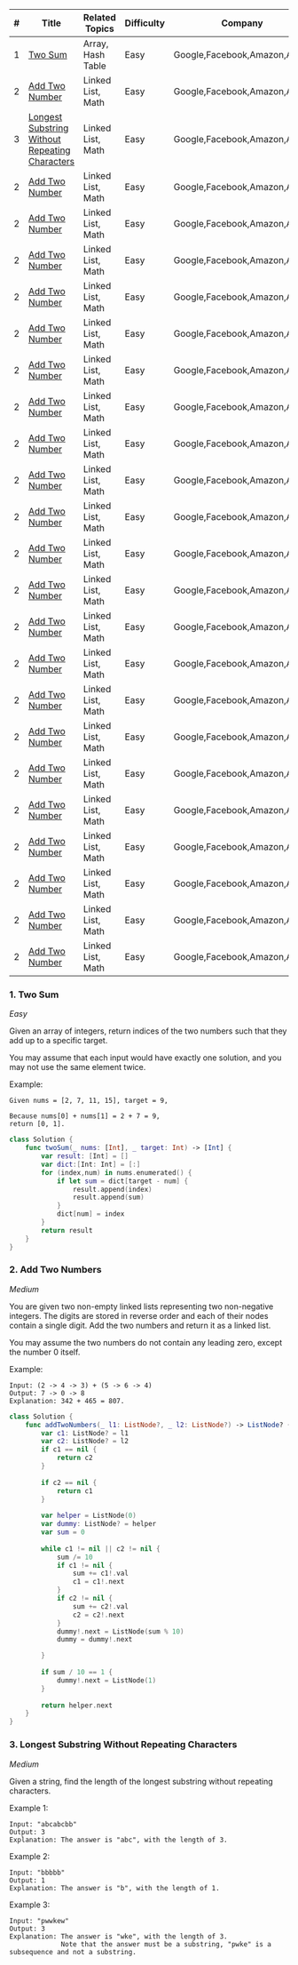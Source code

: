 |  #  |                    Title                    |      Related Topics      |Difficulty|            Company           |
|-----|---------------------------------------------|--------------------------|----------|------------------------------|
|  1  | [Two Sum](#1-two-sum)                       | Array, Hash Table        | Easy     | Google,Facebook,Amazon,Apple |
|  2  | [Add Two Number](#2-add-two-numbers)        | Linked List, Math        | Easy     | Google,Facebook,Amazon,Apple |
|  3  | [Longest Substring Without Repeating Characters](#3-longest-substring-without-repeating-characters)| Linked List, Math        | Easy     | Google,Facebook,Amazon,Apple |
|  2  | [Add Two Number](#2-add-two-numbers)        | Linked List, Math        | Easy     | Google,Facebook,Amazon,Apple |
|  2  | [Add Two Number](#2-add-two-numbers)        | Linked List, Math        | Easy     | Google,Facebook,Amazon,Apple |
|  2  | [Add Two Number](#2-add-two-numbers)        | Linked List, Math        | Easy     | Google,Facebook,Amazon,Apple |
|  2  | [Add Two Number](#2-add-two-numbers)        | Linked List, Math        | Easy     | Google,Facebook,Amazon,Apple |
|  2  | [Add Two Number](#2-add-two-numbers)        | Linked List, Math        | Easy     | Google,Facebook,Amazon,Apple |
|  2  | [Add Two Number](#2-add-two-numbers)        | Linked List, Math        | Easy     | Google,Facebook,Amazon,Apple |
|  2  | [Add Two Number](#2-add-two-numbers)        | Linked List, Math        | Easy     | Google,Facebook,Amazon,Apple |
|  2  | [Add Two Number](#2-add-two-numbers)        | Linked List, Math        | Easy     | Google,Facebook,Amazon,Apple |
|  2  | [Add Two Number](#2-add-two-numbers)        | Linked List, Math        | Easy     | Google,Facebook,Amazon,Apple |
|  2  | [Add Two Number](#2-add-two-numbers)        | Linked List, Math        | Easy     | Google,Facebook,Amazon,Apple |
|  2  | [Add Two Number](#2-add-two-numbers)        | Linked List, Math        | Easy     | Google,Facebook,Amazon,Apple |
|  2  | [Add Two Number](#2-add-two-numbers)        | Linked List, Math        | Easy     | Google,Facebook,Amazon,Apple |
|  2  | [Add Two Number](#2-add-two-numbers)        | Linked List, Math        | Easy     | Google,Facebook,Amazon,Apple |
|  2  | [Add Two Number](#2-add-two-numbers)        | Linked List, Math        | Easy     | Google,Facebook,Amazon,Apple |
|  2  | [Add Two Number](#2-add-two-numbers)        | Linked List, Math        | Easy     | Google,Facebook,Amazon,Apple |
|  2  | [Add Two Number](#2-add-two-numbers)        | Linked List, Math        | Easy     | Google,Facebook,Amazon,Apple |
|  2  | [Add Two Number](#2-add-two-numbers)        | Linked List, Math        | Easy     | Google,Facebook,Amazon,Apple |
|  2  | [Add Two Number](#2-add-two-numbers)        | Linked List, Math        | Easy     | Google,Facebook,Amazon,Apple |
|  2  | [Add Two Number](#2-add-two-numbers)        | Linked List, Math        | Easy     | Google,Facebook,Amazon,Apple |
|  2  | [Add Two Number](#2-add-two-numbers)        | Linked List, Math        | Easy     | Google,Facebook,Amazon,Apple |
|  2  | [Add Two Number](#2-add-two-numbers)        | Linked List, Math        | Easy     | Google,Facebook,Amazon,Apple |
|  2  | [Add Two Number](#2-add-two-numbers)        | Linked List, Math        | Easy     | Google,Facebook,Amazon,Apple |



### 1. Two Sum
_Easy_

Given an array of integers, return indices of the two numbers such that they add up to a specific target.

You may assume that each input would have exactly one solution, and you may not use the same element twice.

Example:
```
Given nums = [2, 7, 11, 15], target = 9,

Because nums[0] + nums[1] = 2 + 7 = 9,
return [0, 1].
```
```swift
class Solution {
    func twoSum(_ nums: [Int], _ target: Int) -> [Int] {
        var result: [Int] = []
        var dict:[Int: Int] = [:]     
        for (index,num) in nums.enumerated() {
            if let sum = dict[target - num] {
                result.append(index)
                result.append(sum)
            } 
            dict[num] = index
        }
        return result
    }
}
```

### 2. Add Two Numbers
_Medium_

You are given two non-empty linked lists representing two non-negative integers. The digits are stored in reverse order and each of their nodes contain a single digit. Add the two numbers and return it as a linked list.

You may assume the two numbers do not contain any leading zero, except the number 0 itself.

Example:
```
Input: (2 -> 4 -> 3) + (5 -> 6 -> 4)
Output: 7 -> 0 -> 8
Explanation: 342 + 465 = 807.
```

```swift
class Solution {
    func addTwoNumbers(_ l1: ListNode?, _ l2: ListNode?) -> ListNode? {
        var c1: ListNode? = l1
        var c2: ListNode? = l2
        if c1 == nil {
            return c2
        }
        
        if c2 == nil {
            return c1
        }
        
        var helper = ListNode(0)
        var dummy: ListNode? = helper
        var sum = 0
        
        while c1 != nil || c2 != nil {
            sum /= 10
            if c1 != nil {
                sum += c1!.val
                c1 = c1!.next
            }
            if c2 != nil {
                sum += c2!.val
                c2 = c2!.next
            }
            dummy!.next = ListNode(sum % 10)
            dummy = dummy!.next

        }
        
        if sum / 10 == 1 {
            dummy!.next = ListNode(1)
        }
        
        return helper.next
    }
}
```

### 3. Longest Substring Without Repeating Characters
_Medium_

Given a string, find the length of the longest substring without repeating characters.

Example 1:
```
Input: "abcabcbb"
Output: 3 
Explanation: The answer is "abc", with the length of 3. 
```
Example 2:
```
Input: "bbbbb"
Output: 1
Explanation: The answer is "b", with the length of 1.
```
Example 3:
```
Input: "pwwkew"
Output: 3
Explanation: The answer is "wke", with the length of 3. 
             Note that the answer must be a substring, "pwke" is a subsequence and not a substring.
```


          
